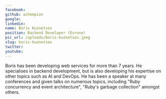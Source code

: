 ```yaml
---
facebook: 
github: achempion
google: 
linkedin: 
name: Boris Kuznetsov
position: Backend Developer (Evrone)
pic_url: /uploads/boris-kuznetsov.jpeg
slug: boris-kuznetsov
twitter: 
youtube: 
---
```

<p>Boris has been developing web services for more than 7 years. He specialises in backend development, but is also developing his expertise on other topics such as AI and DevOps. He has been a speaker at many conferences and given talks on numerous topics, including &quot;Ruby concurrency and event architecture&quot;, &quot;Ruby&#39;s garbage collection&quot; amongst others.</p>
